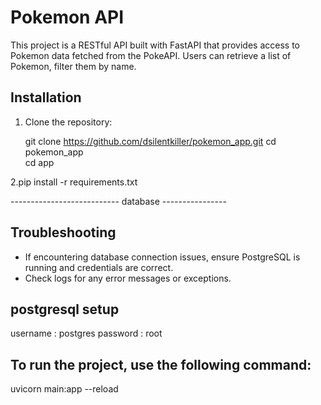 
# Pokemon API

This project is a RESTful API built with FastAPI that provides access to Pokemon data fetched from the PokeAPI. Users can retrieve a list of Pokemon, filter them by name.


## Installation

1. Clone the repository:

   git clone https://github.com/dsilentkiller/pokemon_app.git
   cd pokemon_app  
   cd app 

2.pip install -r requirements.txt

---------------------------  database ----------------
## Troubleshooting

- If encountering database connection issues, ensure PostgreSQL is running and credentials are correct.
- Check logs for any error messages or exceptions.

## postgresql setup 
username : postgres
password : root 



## To run the project, use the following command:
uvicorn main:app --reload